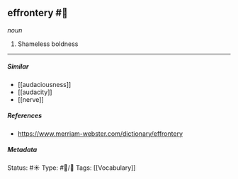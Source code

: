 ## effrontery #🧠 

_noun_

1. Shameless boldness

___

##### Similar
-   [[audaciousness]]
-   [[audacity]]
-   [[nerve]]

##### References 
- https://www.merriam-webster.com/dictionary/effrontery

##### Metadata
Status: #☀️ 
Type: #🔵/💬 
Tags: [[Vocabulary]]